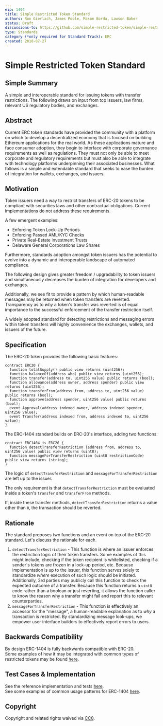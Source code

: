 ```yaml
---
eip: 1404
title: Simple Restricted Token Standard
authors: Ron Gierlach, James Poole, Mason Borda, Lawson Baker
status: Draft
discussions-to: https://github.com/simple-restricted-token/simple-restricted-token/issues
type: Standards
category (*only required for Standard Track): ERC
created: 2018-07-27
---
```


<!--You can leave these HTML comments in your merged EIP and delete the visible duplicate text guides, they will not appear and may be helpful to refer to if you edit it again. This is the suggested template for new EIPs. Note that an EIP number will be assigned by an editor. When opening a pull request to submit your EIP, please use an abbreviated title in the filename, `eip-draft_title_abbrev.md`. The title should be 44 characters or less.-->

# Simple Restricted Token Standard

## Simple Summary

<!--"If you can't explain it simply, you don't understand it well enough." Provide a simplified and layman-accessible explanation of the EIP.-->

A simple and interoperable standard for issuing tokens with transfer restrictions. The following draws on input from top issuers, law firms, relevant US regulatory bodies, and exchanges.  

## Abstract

<!--A short (~200 word) description of the technical issue being addressed.-->

Current ERC token standards have provided the community with a platform on which to develop a decentralized economy that is focused on building Ethereum applications for the real world. As these applications mature and face consumer adoption, they begin to interface with corporate governance requirements as well as regulations. They must not only be able to meet corporate and regulatory requirements but must also be able to integrate with technology platforms underpinning their associated businesses. What follows is a simple and extendable standard that seeks to ease the burden of integration for wallets, exchanges, and issuers.

## Motivation

<!--The motivation is critical for EIPs that want to change the Ethereum protocol. It should clearly explain why the existing protocol specification is inadequate to address the problem that the EIP solves. EIP submissions without sufficient motivation may be rejected outright.-->

Token issuers need a way to restrict transfers of ERC-20 tokens to be compliant with securities laws and other contractual obligations. Current implementations do not address these requirements.

A few emergent examples:

- Enforcing Token Lock-Up Periods
- Enforcing Passed AML/KYC Checks
- Private Real-Estate Investment Trusts
- Delaware General Corporations Law Shares

Furthermore, standards adoption amongst token issuers has the potential to evolve into a dynamic and interoperable landscape of automated compliance.

The following design gives greater freedom / upgradability to token issuers and simultaneously decreases the burden of integration for developers and exchanges.

Additionally, we see fit to provide a pattern by which human-readable messages may be returned when token transfers are reverted. Transparency as to _why_ a token's transfer was reverted is of equal importance to the successful enforcement of the transfer restriction itself.

A widely adopted standard for detecting restrictions and messaging errors within token transfers will highly convenience the exchanges, wallets, and issuers of the future.

## Specification

<!--The technical specification should describe the syntax and semantics of any new feature. The specification should be detailed enough to allow competing, interoperable implementations for any of the current Ethereum platforms (go-ethereum, parity, cpp-ethereum, ethereumj, ethereumjs, and [others](https://github.com/ethereum/wiki/wiki/Clients)).-->

The ERC-20 token provides the following basic features:
```solidity
contract ERC20 {
  function totalSupply() public view returns (uint256);
  function balanceOf(address who) public view returns (uint256);
  function transfer(address to, uint256 value) public returns (bool);
  function allowance(address owner, address spender) public view returns (uint256);
  function transferFrom(address from, address to, uint256 value) public returns (bool);
  function approve(address spender, uint256 value) public returns (bool);
  event Approval(address indexed owner, address indexed spender, uint256 value);
  event Transfer(address indexed from, address indexed to, uint256 value);
}
```
The ERC-1404 standard builds on ERC-20's interface, adding two functions:
```solidity
contract ERC1404 is ERC20 {
  function detectTransferRestriction (address from, address to, uint256 value) public view returns (uint8);
  function messageForTransferRestriction (uint8 restrictionCode) public view returns (string);
}
```

The logic of `detectTransferRestriction` and `messageForTransferRestriction` are left up to the issuer.

The only requirement is that `detectTransferRestriction` must be evaluated inside a token's `transfer` and `transferFrom` methods.

If, inside these transfer methods, `detectTransferRestriction` returns a value other than `0`, the transaction should be reverted.

## Rationale

<!--The rationale fleshes out the specification by describing what motivated the design and why particular design decisions were made. It should describe alternate designs that were considered and related work, e.g. how the feature is supported in other languages. The rationale may also provide evidence of consensus within the community, and should discuss important objections or concerns raised during discussion.-->

The standard proposes two functions and an event on top of the ERC-20 standard. Let's discuss the rationale for each.

1. `detectTransferRestriction` - This function is where an issuer enforces the restriction logic of their token transfers. Some examples of this might include, checking if the token recipient is whitelisted, checking if a sender's tokens are frozen in a lock-up period, etc. Because implementation is up to the issuer, this function serves solely to standardize _where_ execution of such logic should be initiated. Additionally, 3rd parties may publicly call this function to check the expected outcome of a transfer. Because this function returns a `uint8` code rather than a boolean or just reverting, it allows the function caller to know the reason why a transfer might fail and report this to relevant counterparties.
2. `messageForTransferRestriction` - This function is effectively an accessor for the "message", a human-readable explanation as to _why_ a transaction is restricted. By standardizing message look-ups, we empower user interface builders to effectively report errors to users.

## Backwards Compatibility

<!--All EIPs that introduce backwards incompatibilities must include a section describing these incompatibilities and their severity. The EIP must explain how the author proposes to deal with these incompatibilities. EIP submissions without a sufficient backwards compatibility treatise may be rejected outright.-->

By design ERC-1404 is fully backwards compatible with ERC-20.  
Some examples of how it may be integrated with common types of restricted tokens may be found [here](https://github.com/simple-restricted-token/simple-restricted-token-standard#readme).

## Test Cases & Implementation

<!--Test cases for an implementation are mandatory for EIPs that are affecting consensus changes. Other EIPs can choose to include links to test cases if applicable.-->

<!--The implementations must be completed before any EIP is given status "Final", but it need not be completed before the EIP is accepted. While there is merit to the approach of reaching consensus on the specification and rationale before writing code, the principle of "rough consensus and running code" is still useful when it comes to resolving many discussions of API details.-->

See the reference implementation and tests [here](https://github.com/simple-restricted-token/reference-implementation#readme).  
See some examples of common usage patterns for ERC-1404 [here](https://github.com/simple-restricted-token/simple-restricted-token-standard#readme).

## Copyright

Copyright and related rights waived via [CC0](https://creativecommons.org/publicdomain/zero/1.0/).
